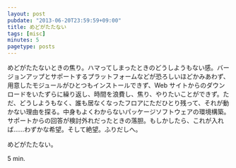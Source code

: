 ```yaml
---
layout: post
pubdate: "2013-06-20T23:59:59+09:00"
title: めどがたたない
tags: [misc]
minutes: 5
pagetype: posts
---
```

めどがたたないときの焦り。ハマってしまったときのどうしようもない感。バージョンアップとサポートするプラットフォームなどが恐ろしいほどかみあわず、用意したモジュールがひとつもインストールできず、Web サイトからのダウンロードをいたずらに繰り返し、時間を浪費し、焦り、やりたいことができず。ただ、どうしようもなく、誰も居なくなったフロアにただひとり残って、それが動かない理由を探る。中身もよくわからないパッケージソフトウェアの環境構築。サポートからの回答が検討外れだったときの落胆。もしかしたら、これが入れば……わずかな希望。そして絶望。ふりだしへ。

めどがたたない。

5 min.
